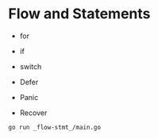 #  Flow and Statements

- for
- if
- switch

- Defer
- Panic
- Recover

```sh
go run _flow-stmt_/main.go
```
